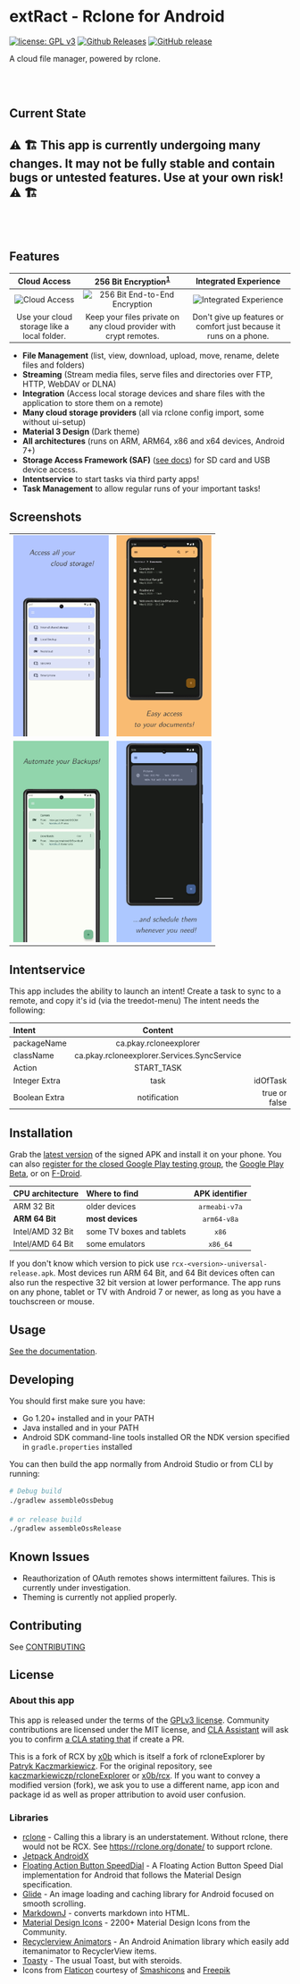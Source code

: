 # extRact - Rclone for Android
[![license: GPL v3](https://img.shields.io/badge/License-GPLv3-blue.svg)](https://github.com/newhinton/extract/blob/master/LICENSE) [![Github Releases](https://img.shields.io/github/downloads/newhinton/extract/total.svg)](https://github.com/newhinton/extract/releases) [![GitHub release](https://img.shields.io/github/v/release/newhinton/extract?include_prereleases)](https://github.com/newhinton/extract/releases/latest)

A cloud file manager, powered by rclone. 

<br/>
<br/>

Current State
-------- 
## ⚠️ 🏗️  This app is currently undergoing many changes. It may not be fully stable and contain bugs or untested features. Use at your own risk!  ⚠️ 🏗️

<br/>
<br/>

Features
--------

Cloud Access | 256 Bit Encryption<sup>[1](https://rclone.org/crypt/#file-encryption)</sup> | Integrated Experience
:-----:|:--------------:|:-----------:
<img src="https://github.com/x0b/rcx/blob/master/docs/cloud-computing.png?raw=true" alt="Cloud Access" width="144" /> | <img src="https://github.com/x0b/rcx/blob/master/docs/locked-padlock.png?raw=true" alt="256 Bit End-to-End Encryption" width="108" /> | <img src="https://github.com/x0b/rcx/blob/master/docs/smartphone.png?raw=true" alt="Integrated Experience" width="132"/>
Use your cloud storage like a local folder. | Keep your files private on any cloud provider with crypt remotes. | Don't give up features or comfort just because it runs on a phone.

- **File Management** (list, view, download, upload, move, rename, delete files and folders)
- **Streaming** (Stream media files, serve files and directories over FTP, HTTP, WebDAV or DLNA)
- **Integration** (Access local storage devices and share files with the application to store them on a remote)
- **Many cloud storage providers** (all via rclone config import, some without ui-setup)
- **Material 3 Design** (Dark theme)
- **All architectures** (runs on ARM, ARM64, x86 and x64 devices, Android 7+)
- **Storage Access Framework (SAF)** ([see docs](https://x0b.github.io/docs/#adding-local-storage-saf)) for SD card and USB device access.
- **Intentservice** to start tasks via third party apps!
- **Task Management** to allow regular runs of your important tasks!


Screenshots
-----------
|                                                                                            |                                                                                            | 
|:------------------------------------------------------------------------------------------:|:------------------------------------------------------------------------------------------:|
| <img src="fastlane/metadata/android/en-US/images/phoneScreenshots/1.jpg" height="360vh" /> | <img src="fastlane/metadata/android/en-US/images/phoneScreenshots/2.jpg" height="360vh" /> |
| <img src="fastlane/metadata/android/en-US/images/phoneScreenshots/3.jpg" height="360vh" /> | <img src="fastlane/metadata/android/en-US/images/phoneScreenshots/4.jpg" height="360vh" /> |


Intentservice
-------------
This app includes the ability to launch an intent! Create a task to sync to a remote, and copy it's id (via the treedot-menu)
The intent needs the following:

| Intent        | Content       |         |
| :------------- | :-------------: | -------------: |
| packageName      | ca.pkay.rcloneexplorer | |
| className      | ca.pkay.rcloneexplorer.Services.SyncService | |
| Action    | START_TASK | |
| Integer Extra    | task | idOfTask |
| Boolean Extra    | notification | true or false |

Installation
------------
Grab the [latest version](https://github.com/x0b/rcx/releases/latest) of the signed APK and install it on your phone. You can also [register for the closed Google Play testing group](https://groups.google.com/forum/#!forum/rcx-alpha/join), the [Google Play Beta](https://play.google.com/apps/testing/io.github.x0b.rcx), or on [F-Droid](https://f-droid.org/packages/io.github.x0b.rcx).

| CPU architecture | Where to find | APK identifier |
|:---|:--|:---:|
|ARM 32 Bit | older devices | ```armeabi-v7a``` |
|**ARM 64 Bit** | **most devices** | ```arm64-v8a``` |
|Intel/AMD 32 Bit | some TV boxes and tablets | ```x86``` |
|Intel/AMD 64 Bit | some emulators | ```x86_64``` |

If you don't know which version to pick use ```rcx-<version>-universal-release.apk```. Most devices run ARM 64 Bit, and 64 Bit devices often can also run the respective 32 bit version at lower performance. The app runs on any phone, tablet or TV with Android 7 or newer, as long as you have a touchscreen or mouse.

Usage
------------
[See the documentation](https://x0b.github.io/docs/).

Developing
------------

You should first make sure you have:

- Go 1.20+ installed and in your PATH
- Java installed and in your PATH
- Android SDK command-line tools installed OR the NDK version specified in `gradle.properties`
  installed

You can then build the app normally from Android Studio or from CLI by running:

```sh
# Debug build
./gradlew assembleOssDebug

# or release build
./gradlew assembleOssRelease
```

Known Issues
------------
- Reauthorization of OAuth remotes shows intermittent failures. This is currently under investigation.
- Theming is currently not applied properly.

Contributing
------------
See [CONTRIBUTING](./CONTRIBUTING.md)


License
-----------------
### About this app
This app is released under the terms of the [GPLv3 license](https://github.com/newhinton/extract/blob/master/LICENSE). Community contributions are licensed under the MIT license, and [CLA Assistant](https://cla-assistant.io/) will ask you to confirm [a CLA stating that](https://gist.githubusercontent.com/x0b/889f037d76706fc9e3ab8ee1c047841b/raw/67c028b19e33111428904558cfda0c01039d1574/rcloneExplorer-cla-202001) if create a PR.


This is a fork of RCX by [x0b](https://github.com/x0b) which is itself a fork of rcloneExplorer by [Patryk Kaczmarkiewicz](https://github.com/kaczmarkiewiczp). For the original repository, see [kaczmarkiewiczp/rcloneExplorer](https://github.com/kaczmarkiewiczp/rcloneExplorer) or [x0b/rcx](https://github.com/x0b/rcx). If you want to convey a modified version (fork), we ask you to use a different name, app icon and package id as well as proper attribution to avoid user confusion.

### Libraries
- [rclone](https://github.com/rclone/rclone) - Calling this a library is an understatement. Without rclone, there would not be RCX. See https://rclone.org/donate/ to support rclone.
- [Jetpack AndroidX](https://developer.android.com/license)
- [Floating Action Button SpeedDial](https://github.com/leinardi/FloatingActionButtonSpeedDial) - A Floating Action Button Speed Dial implementation for Android that follows the Material Design specification.
- [Glide](https://github.com/bumptech/glide) - An image loading and caching library for Android focused on smooth scrolling.
- [MarkdownJ](https://github.com/myabc/markdownj) - converts markdown into HTML.
- [Material Design Icons](https://github.com/Templarian/MaterialDesign) - 2200+ Material Design Icons from the Community.
- [Recyclerview Animators](https://github.com/wasabeef/recyclerview-animators) - An Android Animation library which easily add itemanimator to RecyclerView items.
- [Toasty](https://github.com/GrenderG/Toasty) - The usual Toast, but with steroids.
- Icons from [Flaticon](https://www.flaticon.com) courtesy of [Smashicons](https://www.flaticon.com/authors/smashicons) and [Freepik](https://www.flaticon.com/authors/freepik)
